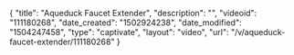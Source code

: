 {
    "title": "Aqueduck Faucet Extender",
    "description": "",
    "videoid": "111180268",
    "date_created": "1502924238",
    "date_modified": "1504247458",
    "type": "captivate",
    "layout": "video",
    "url": "\/v\/aqueduck-faucet-extender\/111180268"
}